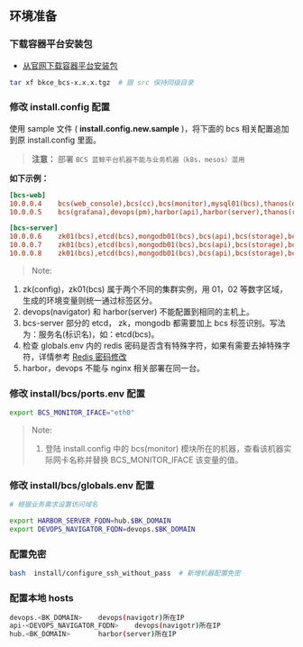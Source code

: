 ## 环境准备

### 下载容器平台安装包

- [从官网下载容器平台安装包](https://bk.tencent.com/download_sdk/)

```bash
tar xf bkce_bcs-x.x.x.tgz  # 跟 src 保持同级目录
```

### 修改 install.config 配置



使用 sample 文件 ( **install.config.new.sample** )，将下面的 bcs 相关配置追加到原 install.config 里面。

>**注意：** 部署 `BCS 蓝鲸平台机器不能与业务机器（k8s，mesos）混用`

**如下示例：**

```ini
[bcs-web]
10.0.0.4    bcs(web_console),bcs(cc),bcs(monitor),mysql01(bcs),thanos(query),devops(navigator)
10.0.0.5    bcs(grafana),devops(pm),harbor(api),harbor(server),thanos(rule)

[bcs-server]
10.0.0.6	zk01(bcs),etcd(bcs),mongodb01(bcs),bcs(api),bcs(storage),bcs(health-master),bcs(dns-service),bcs(health-slave),bcs(ops),iam(server)
10.0.0.7	zk01(bcs),etcd(bcs),mongodb01(bcs),bcs(api),bcs(storage),bcs(health-master),bcs(dns-service),bcs(health-slave),bcs(ops)
10.0.0.8	zk01(bcs),etcd(bcs),mongodb01(bcs),bcs(api),bcs(storage),bcs(health-master),bcs(dns-service),bcs(health-slave),bcs(ops)
```

> Note:
1. zk(config)，zk01(bcs) 属于两个不同的集群实例，用 01，02 等数字区域，生成的环境变量则统一通过标签区分。
2. devops(navigator) 和 harbor(server) 不能配置到相同的主机上。
3. bcs-server 部分的 etcd， zk，mongodb 都需要加上 bcs 标签识别。写法为：服务名(标识名)，如：etcd(bcs)。
4. 检查 globals.env 内的 redis 密码是否含有特殊字符，如果有需要去掉特殊字符，详情参考 [Redis 密码修改](https://docs.bk.tencent.com/bkce_maintain_faq/component/redis.html#%E4%BF%AE%E6%94%B9redis%E5%AF%86%E7%A0%81)
5. harbor，devops 不能与 nginx 相关部署在同一台。


### 修改 install/bcs/ports.env 配置

```bash
export BCS_MONITOR_IFACE="eth0"
```

> Note:
>
> 1. 登陆 install.config 中的 bcs(monitor) 模块所在的机器，查看该机器实际网卡名称并替换 BCS_MONITOR_IFACE 该变量的值。


### 修改 install/bcs/globals.env 配置

```bash
# 根据业务需求设置访问域名

export HARBOR_SERVER_FQDN=hub.$BK_DOMAIN
export DEVOPS_NAVIGATOR_FQDN=devops.$BK_DOMAIN
```
### 配置免密

```bash
bash  install/configure_ssh_without_pass  # 新增机器配置免密
```
### 配置本地 hosts

```bash
devops.<BK_DOMAIN>    devops(navigotr)所在IP
api-<DEVOPS_NAVIGATOR_FQDN>    devops(navigotr)所在IP
hub.<BK_DOMAIN>       harbor(server)所在IP
```
